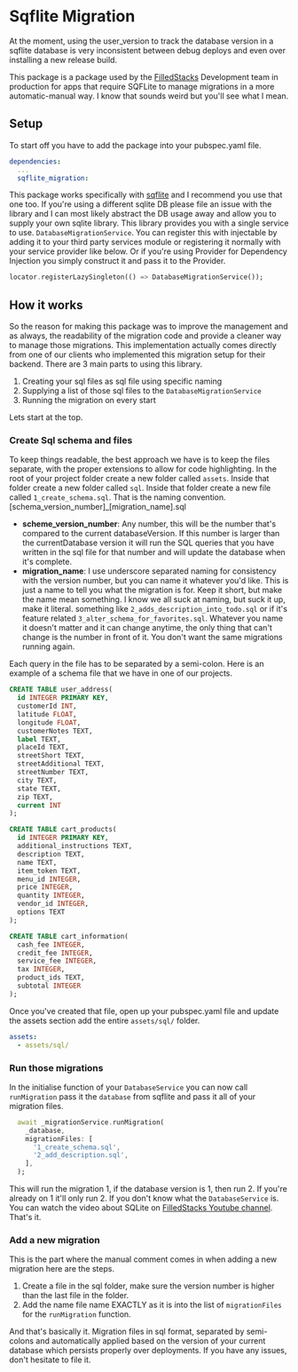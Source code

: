 # Sqflite Migration

At the moment, using the user_version to track the database version in a sqflite database is very inconsistent between debug deploys and even over installing a new release build.

This package is a package used by the [FilledStacks](https://www.filledstacks.com) Development team in production for apps that require SQFLite to manage migrations in a more automatic-manual way. I know that sounds weird but you'll see what I mean.

## Setup

To start off you have to add the package into your pubspec.yaml file.

```yaml
dependencies:
  ...
  sqflite_migration:
```

This package works specifically with [sqflite](https://pub.dev/packages/sqflite) and I recommend you use that one too. If you're using a different sqlite DB please file an issue with the library and I can most likely abstract the DB usage away and allow you to supply your own sqlite library. This library provides you with a single service to use. `DatabaseMigrationService`. You can register this with injectable by adding it to your third party services module or registering it normally with your service provider like below. Or if you're using Provider for Dependency Injection you simply construct it and pass it to the Provider.

```dart
locator.registerLazySingleton(() => DatabaseMigrationService());
```

## How it works

So the reason for making this package was to improve the management and as always, the readability of the migration code and provide a cleaner way to manage those migrations. This implementation actually comes directly from one of our clients who implemented this migration setup for their backend. There are 3 main parts to using this library.

1. Creating your sql files as sql file using specific naming
2. Supplying a list of those sql files to the `DatabaseMigrationService`
3. Running the migration on every start

Lets start at the top.

### Create Sql schema and files

To keep things readable, the best approach we have is to keep the files separate, with the proper extensions to allow for code highlighting. In the root of your project folder create a new folder called `assets`. Inside that folder create a new folder called `sql`. Inside that folder create a new file called `1_create_schema.sql`. That is the naming convention. [schema_version_number]\_[migration_name].sql

- **scheme_version_number**: Any number, this will be the number that's compared to the current databaseVersion. If this number is larger than the currentDatabase version it will run the SQL queries that you have written in the sql file for that number and will update the database when it's complete.
- **migration_name**: I use underscore separated naming for consistency with the version number, but you can name it whatever you'd like. This is just a name to tell you what the migration is for. Keep it short, but make the name mean something. I know we all suck at naming, but suck it up, make it literal. something like `2_adds_description_into_todo.sql` or if it's feature related `3_alter_schema_for_favorites.sql`. Whatever you name it doesn't matter and it can change anytime, the only thing that can't change is the number in front of it. You don't want the same migrations running again.

Each query in the file has to be separated by a semi-colon. Here is an example of a schema file that we have in one of our projects.

```sql
CREATE TABLE user_address(
  id INTEGER PRIMARY KEY,
  customerId INT,
  latitude FLOAT,
  longitude FLOAT,
  customerNotes TEXT,
  label TEXT,
  placeId TEXT,
  streetShort TEXT,
  streetAdditional TEXT,
  streetNumber TEXT,
  city TEXT,
  state TEXT,
  zip TEXT,
  current INT
);

CREATE TABLE cart_products(
  id INTEGER PRIMARY KEY,
  additional_instructions TEXT,
  description TEXT,
  name TEXT,
  item_token TEXT,
  menu_id INTEGER,
  price INTEGER,
  quantity INTEGER,
  vendor_id INTEGER,
  options TEXT
);

CREATE TABLE cart_information(
  cash_fee INTEGER,
  credit_fee INTEGER,
  service_fee INTEGER,
  tax INTEGER,
  product_ids TEXT,
  subtotal INTEGER
);
```

Once you've created that file, open up your pubspec.yaml file and update the assets section add the entire `assets/sql/` folder.

```yaml
assets:
  - assets/sql/
```

### Run those migrations

In the initialise function of your `DatabaseService` you can now call `runMigration` pass it the `database` from sqflite and pass it all of your migration files.

```dart
  await _migrationService.runMigration(
    _database,
    migrationFiles: [
      '1_create_schema.sql',
      '2_add_description.sql',
    ],
  );
```

This will run the migration 1, if the database version is 1, then run 2. If you're already on 1 it'll only run 2. If you don't know what the `DatabaseService` is. You can watch the video about SQLite on [FilledStacks Youtube channel](https://www.youtube.com/filledstacks). That's it.

### Add a new migration

This is the part where the manual comment comes in when adding a new migration here are the steps.

1. Create a file in the sql folder, make sure the version number is higher than the last file in the folder. 
2. Add the name file name EXACTLY as it is into the list of `migrationFiles` for the `runMigration` function.

And that's basically it. Migration files in sql format, separated by semi-colons and automatically applied based on the version of your current database which persists properly over deployments. If you have any issues, don't hesitate to file it. 

